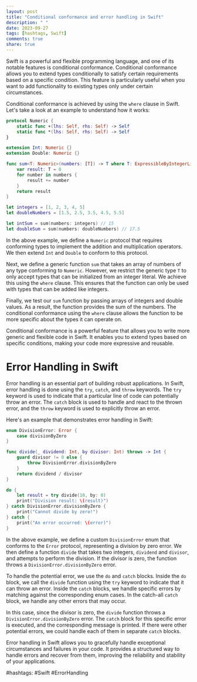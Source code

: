 ```yaml
---
layout: post
title: "Conditional conformance and error handling in Swift"
description: " "
date: 2023-09-27
tags: [hashtags, Swift]
comments: true
share: true
---
```


Swift is a powerful and flexible programming language, and one of its notable features is conditional conformance. Conditional conformance allows you to extend types conditionally to satisfy certain requirements based on a specific condition. This feature is particularly useful when you want to add functionality to existing types only under certain circumstances.

Conditional conformance is achieved by using the `where` clause in Swift. Let's take a look at an example to understand how it works:

```swift
protocol Numeric {
    static func +(lhs: Self, rhs: Self) -> Self
    static func *(lhs: Self, rhs: Self) -> Self
}

extension Int: Numeric {}
extension Double: Numeric {}

func sum<T: Numeric>(numbers: [T]) -> T where T: ExpressibleByIntegerLiteral {
    var result: T = 0
    for number in numbers {
        result += number
    }
    return result
}

let integers = [1, 2, 3, 4, 5]
let doubleNumbers = [1.5, 2.5, 3.5, 4.5, 5.5]

let intSum = sum(numbers: integers) // 15
let doubleSum = sum(numbers: doubleNumbers) // 17.5
```

In the above example, we define a `Numeric` protocol that requires conforming types to implement the addition and multiplication operators. We then extend `Int` and `Double` to conform to this protocol.

Next, we define a generic function `sum` that takes an array of numbers of any type conforming to `Numeric`. However, we restrict the generic type `T` to only accept types that can be initialized from an integer literal. We achieve this using the `where` clause. This ensures that the function can only be used with types that can be added like integers.

Finally, we test our `sum` function by passing arrays of integers and double values. As a result, the function provides the sum of the numbers. The conditional conformance using the `where` clause allows the function to be more specific about the types it can operate on.

Conditional conformance is a powerful feature that allows you to write more generic and flexible code in Swift. It enables you to extend types based on specific conditions, making your code more expressive and reusable.

# Error Handling in Swift

Error handling is an essential part of building robust applications. In Swift, error handling is done using the `try`, `catch`, and `throw` keywords. The `try` keyword is used to indicate that a particular line of code can potentially throw an error. The `catch` block is used to handle and react to the thrown error, and the `throw` keyword is used to explicitly throw an error.

Here's an example that demonstrates error handling in Swift:

```swift
enum DivisionError: Error {
    case divisionByZero
}

func divide(_ dividend: Int, by divisor: Int) throws -> Int {
    guard divisor != 0 else {
        throw DivisionError.divisionByZero
    }
    return dividend / divisor
}

do {
    let result = try divide(10, by: 0)
    print("Division result: \(result)")
} catch DivisionError.divisionByZero {
    print("Cannot divide by zero!")
} catch {
    print("An error occurred: \(error)")
}
```

In the above example, we define a custom `DivisionError` enum that conforms to the `Error` protocol, representing a division by zero error. We then define a function `divide` that takes two integers, `dividend` and `divisor`, and attempts to perform the division. If the divisor is zero, the function throws a `DivisionError.divisionByZero` error.

To handle the potential error, we use the `do` and `catch` blocks. Inside the `do` block, we call the `divide` function using the `try` keyword to indicate that it can throw an error. Inside the `catch` blocks, we handle specific errors by matching against the corresponding enum cases. In the catch-all `catch` block, we handle any other errors that may occur.

In this case, since the divisor is zero, the `divide` function throws a `DivisionError.divisionByZero` error. The `catch` block for this specific error is executed, and the corresponding message is printed. If there were other potential errors, we could handle each of them in separate `catch` blocks.

Error handling in Swift allows you to gracefully handle exceptional circumstances and failures in your code. It provides a structured way to handle errors and recover from them, improving the reliability and stability of your applications.

#hashtags: #Swift #ErrorHandling